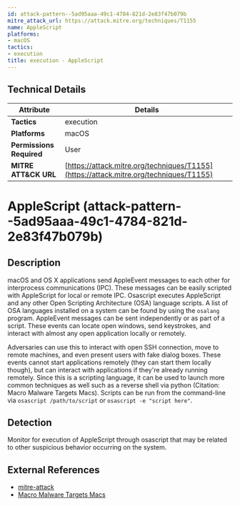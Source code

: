 ```yaml
---
id: attack-pattern--5ad95aaa-49c1-4784-821d-2e83f47b079b
mitre_attack_url: https://attack.mitre.org/techniques/T1155
name: AppleScript
platforms:
- macOS
tactics:
- execution
title: execution - AppleScript
---
```


## Technical Details

| Attribute | Details |
|-----------|----------|
| **Tactics** | execution |
| **Platforms** | macOS |
| **Permissions Required** | User |
| **MITRE ATT&CK URL** | [https://attack.mitre.org/techniques/T1155](https://attack.mitre.org/techniques/T1155) |

# AppleScript (attack-pattern--5ad95aaa-49c1-4784-821d-2e83f47b079b)

## Description
macOS and OS X applications send AppleEvent messages to each other for interprocess communications (IPC). These messages can be easily scripted with AppleScript for local or remote IPC. Osascript executes AppleScript and any other Open Scripting Architecture (OSA) language scripts. A list of OSA languages installed on a system can be found by using the <code>osalang</code> program.
AppleEvent messages can be sent independently or as part of a script. These events can locate open windows, send keystrokes, and interact with almost any open application locally or remotely. 

Adversaries can use this to interact with open SSH connection, move to remote machines, and even present users with fake dialog boxes. These events cannot start applications remotely (they can start them locally though), but can interact with applications if they're already running remotely. Since this is a scripting language, it can be used to launch more common techniques as well such as a reverse shell via python  (Citation: Macro Malware Targets Macs). Scripts can be run from the command-line via <code>osascript /path/to/script</code> or <code>osascript -e "script here"</code>.

## Detection
Monitor for execution of AppleScript through osascript that may be related to other suspicious behavior occurring on the system.

## External References
- [mitre-attack](https://attack.mitre.org/techniques/T1155)
- [Macro Malware Targets Macs](https://www.mcafee.com/blogs/other-blogs/mcafee-labs/macro-malware-targets-macs/)
